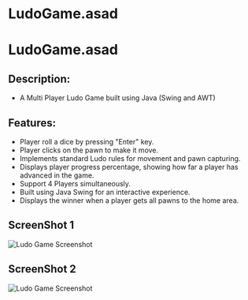 # LudoGame.asad

# LudoGame.asad

## Description:
- A Multi Player Ludo Game built using Java (Swing and AWT)

## Features:
- Player roll a dice by pressing "Enter" key.
- Player clicks on the pawn to make it move.
- Implements standard Ludo rules for movement and pawn capturing.
- Displays player progress percentage, showing how far a player has advanced in the game.  
- Support 4 Players simultaneously.
- Built using Java Swing for an interactive experience.
- Displays the winner when a player gets all pawns to the home area.

## ScreenShot 1

![Ludo Game Screenshot](https://github.com/user-attachments/assets/a3772764-f2d5-441b-9aad-706651180c05)

## ScreenShot 2

![Ludo Game Screenshot](https://github.com/user-attachments/assets/357e3957-db8c-4d5b-9a98-951707465241)
